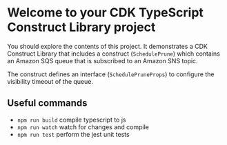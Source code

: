 # Welcome to your CDK TypeScript Construct Library project

You should explore the contents of this project. It demonstrates a CDK Construct Library that includes a construct (`SchedulePrune`)
which contains an Amazon SQS queue that is subscribed to an Amazon SNS topic.

The construct defines an interface (`SchedulePruneProps`) to configure the visibility timeout of the queue.

## Useful commands

* `npm run build`   compile typescript to js
* `npm run watch`   watch for changes and compile
* `npm run test`    perform the jest unit tests
